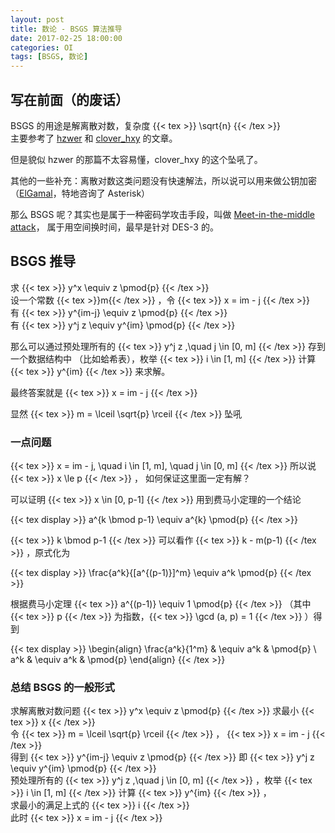 ```yaml
---
layout: post
title: 数论 - BSGS 算法推导
date: 2017-02-25 18:00:00
categories: OI
tags: [BSGS, 数论]
---
```


## 写在前面（的废话）
BSGS 的用途是解离散对数，复杂度 {{< tex >}} \sqrt{n} {{< /tex >}}    
主要参考了 [hzwer](http://hzwer.com/5878.html) 和
[clover\_hxy](http://blog.csdn.net/clover_hxy/article/details/50683832) 的文章。

但是貌似 hzwer 的那篇不太容易懂，clover\_hxy 的这个坠吼了。

其他的一些补充：离散对数这类问题没有快速解法，所以说可以用来做公钥加密
（[ElGamal](https://en.wikipedia.org/wiki/ElGamal_encryption)，特地咨询了 Asterisk）

那么 BSGS 呢？其实也是属于一种密码学攻击手段，叫做
[Meet-in-the-middle attack](https://en.wikipedia.org/wiki/Meet-in-the-middle_attack)，
属于用空间换时间，最早是针对 DES-3 的。

## BSGS 推导

求 {{< tex >}} y^x \equiv z \pmod{p} {{< /tex >}}    
设一个常数 {{< tex >}}m{{< /tex >}} ，令 {{< tex >}} x = im - j {{< /tex >}}    
有 {{< tex >}} y^{im-j} \equiv z \pmod{p} {{< /tex >}}    
有 {{< tex >}} y^j z \equiv y^{im} \pmod{p} {{< /tex >}}

那么可以通过预处理所有的 {{< tex >}} y^j z ,\quad j \in [0, m] {{< /tex >}} 存到一个数据结构中
（比如蛤希表），枚举 {{< tex >}} i \in [1, m] {{< /tex >}} 计算 {{< tex >}} y^{im} {{< /tex >}} 来求解。

最终答案就是 {{< tex >}} x = im - j {{< /tex >}}

显然 {{< tex >}} m = \lceil \sqrt{p} \rceil {{< /tex >}} 坠吼

### 一点问题

{{< tex >}} x = im - j, \quad i \in [1, m], \quad j \in [0, m] {{< /tex >}} 所以说 {{< tex >}} x \le p {{< /tex >}} ，
如何保证这里面一定有解？

可以证明 {{< tex >}} x \in [0, p-1] {{< /tex >}} 用到费马小定理的一个结论

{{< tex display >}} a^{k \bmod p-1} \equiv a^{k} \pmod{p} {{< /tex >}}

{{< tex >}} k \bmod p-1 {{< /tex >}} 可以看作 {{< tex >}} k - m(p-1) {{< /tex >}} ，原式化为

{{< tex display >}} \frac{a^k}{[a^{(p-1)}]^m} \equiv a^k \pmod{p} {{< /tex >}}

根据费马小定理 {{< tex >}} a^{(p-1)} \equiv 1 \pmod{p} {{< /tex >}} （其中 {{< tex >}} p {{< /tex >}} 为指数，{{< tex >}} \gcd (a, p) = 1 {{< /tex >}} ）得到

{{< tex display >}}
\begin{align}
\frac{a^k}{1^m} & \equiv a^k & \pmod{p} \\
a^k & \equiv a^k & \pmod{p}
\end{align}
{{< /tex >}}

### 总结 BSGS 的一般形式

求解离散对数问题 {{< tex >}} y^x \equiv z \pmod{p} {{< /tex >}} 求最小 {{< tex >}} x {{< /tex >}}    
令 {{< tex >}} m = \lceil \sqrt{p} \rceil {{< /tex >}} ， {{< tex >}} x = im - j {{< /tex >}}    
得到 {{< tex >}} y^{im-j} \equiv z \pmod{p} {{< /tex >}} 即 {{< tex >}} y^j z \equiv y^{im} \pmod{p} {{< /tex >}}    
预处理所有的 {{< tex >}} y^j z ,\quad j \in [0, m] {{< /tex >}} ，枚举 {{< tex >}} i \in [1, m] {{< /tex >}} 计算 {{< tex >}} y^{im} {{< /tex >}} ，    
求最小的满足上式的 {{< tex >}} i {{< /tex >}}    
此时 {{< tex >}} x = im - j {{< /tex >}}
